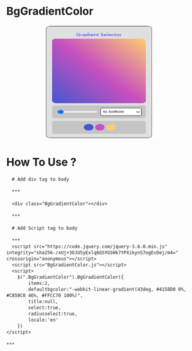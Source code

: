 # BgGradientColor
<p align="center"><img src="./2.PNG" width="300" height="300" /></p>


# How To Use ?
```
  # Add div tag to body 
  
  ***
  
  <div class="BgGradientColor"></div>
  
  ***
  
  # Add Script tag to body
  
  ***
  <script src="https://code.jquery.com/jquery-3.6.0.min.js" integrity="sha256-/xUj+3OJU5yExlq6GSYGSHk7tPXikynS7ogEvDej/m4=" crossorigin="anonymous"></script>
  <script src="BgGradientColor.js"></script>
  <script>
    $(".BgGradientColor").BgGradientColor({
        items:2,
        defaultbgcolor:"-webkit-linear-gradient(43deg, #4158D0 0%, #C850C0 46%, #FFCC70 100%)",
        title:null,
        select:true,
        radiusselect:true,
        locale:'en'   
    })
</script>

***

```
